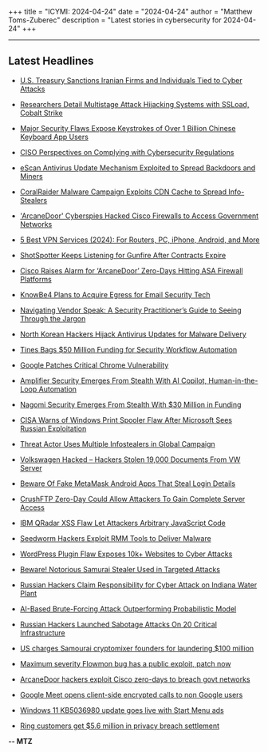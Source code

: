+++
title = "ICYMI: 2024-04-24"
date = "2024-04-24"
author = "Matthew Toms-Zuberec"
description = "Latest stories in cybersecurity for 2024-04-24"
+++

---------------------------------------------------------------------------
## Latest Headlines
- [U.S. Treasury Sanctions Iranian Firms and Individuals Tied to Cyber Attacks](https://thehackernews.com/2024/04/us-treasury-sanctions-iranian-firms-and.html)

- [Researchers Detail Multistage Attack Hijacking Systems with SSLoad, Cobalt Strike](https://thehackernews.com/2024/04/researchers-detail-multistage-attack.html)

- [Major Security Flaws Expose Keystrokes of Over 1 Billion Chinese Keyboard App Users](https://thehackernews.com/2024/04/major-security-flaws-expose-keystrokes.html)

- [CISO Perspectives on Complying with Cybersecurity Regulations](https://thehackernews.com/2024/04/ciso-perspectives-on-complying-with.html)

- [eScan Antivirus Update Mechanism Exploited to Spread Backdoors and Miners](https://thehackernews.com/2024/04/escan-antivirus-update-mechanism.html)

- [CoralRaider Malware Campaign Exploits CDN Cache to Spread Info-Stealers](https://thehackernews.com/2024/04/coralraider-malware-campaign-exploits.html)

- ['ArcaneDoor' Cyberspies Hacked Cisco Firewalls to Access Government Networks](https://www.wired.com/story/arcanedoor-cyberspies-hacked-cisco-firewalls-to-access-government-networks/)

- [5 Best VPN Services (2024): For Routers, PC, iPhone, Android, and More](https://www.wired.com/story/best-vpn/)

- [ShotSpotter Keeps Listening for Gunfire After Contracts Expire](https://www.wired.com/story/shotspotter-keeps-listening-contracts-expire/)

- [Cisco Raises Alarm for ‘ArcaneDoor’ Zero-Days Hitting ASA Firewall Platforms](https://www.securityweek.com/cisco-raises-alarm-for-arcanedoor-zero-days-hitting-asa-firewall-platforms/)

- [KnowBe4 Plans to Acquire Egress for Email Security Tech](https://www.securityweek.com/knowbe4-plans-to-acquire-egress-for-email-security-tech/)

- [Navigating Vendor Speak: A Security Practitioner’s Guide to Seeing Through the Jargon](https://www.securityweek.com/navigating-vendor-speak-a-security-practitioners-guide-to-seeing-through-the-jargon/)

- [North Korean Hackers Hijack Antivirus Updates for Malware Delivery](https://www.securityweek.com/north-korean-hackers-hijack-antivirus-updates-for-malware-delivery/)

- [Tines Bags $50 Million Funding for Security Workflow Automation](https://www.securityweek.com/tines-bags-50-million-funding-for-security-workflow-automation/)

- [Google Patches Critical Chrome Vulnerability](https://www.securityweek.com/google-patches-critical-chrome-vulnerability/)

- [Amplifier Security Emerges From Stealth With AI Copilot, Human-in-the-Loop Automation](https://www.securityweek.com/amplifier-security-emerges-from-stealth-with-ai-copilot-human-in-the-loop-automation/)

- [Nagomi Security Emerges From Stealth With $30 Million in Funding](https://www.securityweek.com/nagomi-security-emerges-from-stealth-with-30-million-in-funding/)

- [CISA Warns of Windows Print Spooler Flaw After Microsoft Sees Russian Exploitation](https://www.securityweek.com/cisa-warns-of-windows-print-spooler-flaw-after-microsoft-sees-russian-exploitation/)

- [Threat Actor Uses Multiple Infostealers in Global Campaign](https://www.securityweek.com/threat-actor-uses-multiple-infostealers-in-global-campaign/)

- [Volkswagen Hacked – Hackers Stolen 19,000 Documents From VW Server](https://cybersecuritynews.com/volkswagen-hacked/)

- [Beware Of Fake MetaMask Android Apps That Steal Login Details](https://cybersecuritynews.com/fake-metamask-android-apps/)

- [CrushFTP Zero-Day Could Allow Attackers To Gain Complete Server Access](https://cybersecuritynews.com/crushftp-zero-day-server-access/)

- [IBM QRadar XSS Flaw Let Attackers Arbitrary JavaScript Code](https://cybersecuritynews.com/ibm-qradar-xss-flaw/)

- [Seedworm Hackers Exploit RMM Tools to Deliver Malware](https://cybersecuritynews.com/seedworm-hackers-exploit/)

- [WordPress Plugin Flaw Exposes 10k+ Websites to Cyber Attacks](https://cybersecuritynews.com/wordpress-plugin-flaw/)

- [Beware! Notorious Samurai Stealer Used in Targeted Attacks](https://cybersecuritynews.com/beware-notorious-samurai/)

- [Russian Hackers Claim Responsibility for Cyber Attack on Indiana Water Plant](https://cybersecuritynews.com/russian-hackers-indiana-water-plant/)

- [AI-Based Brute-Forcing Attack Outperforming Probabilistic Model](https://cybersecuritynews.com/ai-brute-force-vs-probabilistic-model/)

- [Russian Hackers Launched Sabotage Attacks On 20 Critical Infrastructure](https://cybersecuritynews.com/russian-hackers-attack-critical-infrastructure/)

- [US charges Samourai cryptomixer founders for laundering $100 million](https://www.bleepingcomputer.com/news/security/us-charges-samourai-cryptomixer-founders-for-laundering-100-million/)

- [Maximum severity Flowmon bug has a public exploit, patch now](https://www.bleepingcomputer.com/news/security/maximum-severity-flowmon-bug-has-a-public-exploit-patch-now/)

- [ArcaneDoor hackers exploit Cisco zero-days to breach govt networks](https://www.bleepingcomputer.com/news/security/arcanedoor-hackers-exploit-cisco-zero-days-to-breach-govt-networks/)

- [Google Meet opens client-side encrypted calls to non Google users](https://www.bleepingcomputer.com/news/security/google-meet-opens-client-side-encrypted-calls-to-non-google-users/)

- [Windows 11 KB5036980 update goes live with Start Menu ads](https://www.bleepingcomputer.com/news/microsoft/windows-11-kb5036980-update-goes-live-with-start-menu-ads/)

- [Ring customers get $5.6 million in privacy breach settlement](https://www.bleepingcomputer.com/news/security/ring-customers-get-56-million-in-privacy-breach-settlement/)

**-- MTZ**